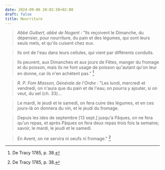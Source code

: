 ```yaml
---
date: 2024-09-06 20:02:58+02:00
draft: false
title: Nourriture
---
```





> *Abbé Guibert, abbé de Nogent* : "Ils reçoivent le Dimanche, du dépensier, pour nourriture, du pain et des légumes, qui sont leurs seuls mets, et qu'ils cuisent chez eux.

> Ils ont de l'eau dans leurs cellules, qui vient par différents conduits.

> Ils peuvent, aux Dimanches et aux jours de Fêtes, manger du fromage et du poisson, mais ils ne font usage de poisson qu'autant qu'on leur en donne, car ils n'en achètent pas." [^1]

[^1]: De Tracy 1785, p. 38.

> *R. P. Fom Masson, Générale de l'Ordre* : "Les lundi, mercredi et vendredi, on n'aura que du pain et de l'eau; on pourra y ajouter, si on veut, du sel (ch. 33)...

> Le mardi, le jeudi et le samedi, on fera cuire des légumes, et en ces jours-là on donnera du vin, et le jeudi du fromage.

> Depuis les ides de septembre [13 sept.] jusqu'à Pâques, on ne fera qu'un repas, et après Pâques on fera deux repas trois fois la semaine; savoir, le mardi, le jeudi et le samedi.

> En Avent, on ne servira ni oeufs ni fromage." [^1]

[^1]: De Tracy 1785, pp. 155-156.

